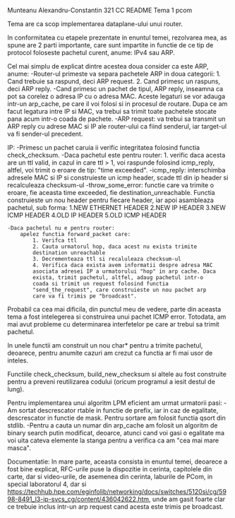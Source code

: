 Munteanu Alexandru-Constantin
321 CC
README Tema 1 pcom

Tema are ca scop implementarea dataplane-ului unui router.

In conformitatea cu etapele prezentate in enuntul temei, rezolvarea mea,
as spune are 2 parti importante, care sunt impartite in functie de ce tip
de protocol foloseste pachetul curent, anume: IPv4 sau ARP.

Cel mai simplu de explicat dintre acestea doua consider ca este ARP, anume:
    -Router-ul primeste va separa pachetele ARP in doua categorii:
        1. Cand trebuie sa raspund, deci ARP request.
        2. Cand primesc un raspuns, deci ARP reply.
    -Cand primesc un pachet de tipul, ARP reply, inseamna ca pot sa 
    corelez o adresa IP cu o adresa MAC. Aceste legaturi se vor 
    adauga intr-un arp_cache, pe care il voi folosi si in procesul de 
    routare. Dupa ce am facut legatura intre IP si MAC, va trebui sa
    trimit toate pachetele stocate pana acum intr-o coada de pachete.
    -ARP request: va trebui sa transmit un ARP reply cu adrese MAC si 
    IP ale router-ului ca fiind senderul, iar target-ul va fi 
    sender-ul precedent.

IP:
    -Primesc un pachet caruia ii verific integritatea folosind functia
    check_checksum.
    -Daca pachetul este pentru router:
        1. verific daca acesta are un ttl valid, in cazul in care ttl 
        > 1, voi raspunde folosind icmp_reply,
        altfel, voi trimit o eroare de tip: "time exceeded".
    -icmp_reply: interschimba adresele MAC si IP si construieste un
    icmp header, scade ttl din ip header si recalculeaza checksum-ul
    -throw_some_error: functie care va trimite o eroare, fie aceasta
    time exceeded, fie destination_unreachable. Functia construieste
    un nou header pentru fiecare header, iar apoi asambleaza pachetul, sub forma:
        1.NEW ETHERNET HEADER
        2.NEW IP HEADER
        3.NEW ICMP HEADER
        4.OLD IP HEADER
        5.OLD ICMP HEADER
    
    -Daca pachetul nu e pentru router:
        apelez functia forward_packet care:
            1. Verifca ttl
            2. Cauta urmatorul hop, daca acest nu exista trimite 
            destination unreachable
            3. Decrementeaza ttl si recaluleaza checksum-ul
            4. Verifica daca exista avem informatii despre adresa MAC
            asociata adresei IP a urmatorului "hop" in arp cache. Daca
            exista, trimit pachetul, altfel, adaug pachetul intr-o 
            coada si trimit un request folosind functia 
            "send_the_request", care construieste un nou pachet arp
            care va fi trimis pe "broadcast".


Probabil ca cea mai dificila, din punctul meu de vedere,
parte din aceasta tema a fost intelegerea si construirea unui pachet
ICMP error. Totodata, am mai avut probleme cu determinarea 
interfetelor pe care ar trebui sa trimit pachetul.

In unele functii am construit un nou char* pentru a trimite pachetul,
deoarece, pentru anumite cazuri am crezut ca functia ar fi mai usor
de inteles.

Functiile check_checksum, build_new_checksum si altele
au fost construite pentru a preveni reutilizarea codului (oricum 
programul a iesit destul de lung).

Pentru implementarea unui algoritm LPM eficient am urmat urmatorii 
pasi:
    - Am sortat descrescator rtable in functie de prefix, iar in caz
    de egalitate, descrescator in functie de mask. Pentru sortare am
    folosit functia qsort din stdlib.
    -Pentru a cauta un numar din arp_cache am folosit un algoritm de 
    binary search putin modificat, deoarce, atunci cand voi gasi o 
    egalitate ma voi uita cateva elemente la stanga pentru a verifica
    ca am "cea mai mare masca".


Documentatie:
    In mare parte, aceasta consista in enuntul temei, deoarece a 
fost bine explicat, RFC-urile puse la dispozitie in cerinta, 
capitolele din carte, dar si video-urile, de asemenea din cerinta,
laburile de PCom, in special laboratorul 4, dar si 
https://techhub.hpe.com/eginfolib/networking/docs/switches/5120si/cg/5998-8491_l3-ip-svcs_cg/content/436042622.htm, 
unde am gasit foarte clar ce trebuie inclus intr-un arp request cand 
acesta este trimis pe broadcast.